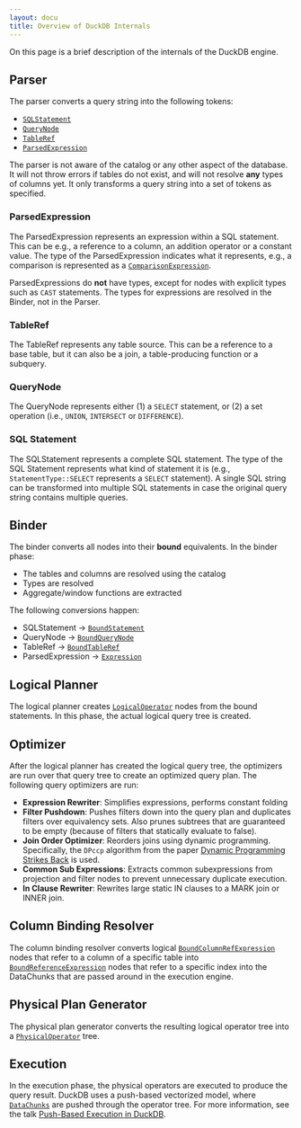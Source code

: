 ```yaml
---
layout: docu
title: Overview of DuckDB Internals
---
```


On this page is a brief description of the internals of the DuckDB engine.

## Parser

The parser converts a query string into the following tokens:

* [`SQLStatement`](https://github.com/duckdb/duckdb/blob/main/src/include/duckdb/parser/sql_statement.hpp)
* [`QueryNode`](https://github.com/duckdb/duckdb/blob/main/src/include/duckdb/parser/query_node.hpp)
* [`TableRef`](https://github.com/duckdb/duckdb/blob/main/src/include/duckdb/parser/tableref.hpp)
* [`ParsedExpression`](https://github.com/duckdb/duckdb/blob/main/src/include/duckdb/parser/parsed_expression.hpp)

The parser is not aware of the catalog or any other aspect of the database. It will not throw errors if tables do not exist, and will not resolve **any** types of columns yet. It only transforms a query string into a set of tokens as specified.

### ParsedExpression

The ParsedExpression represents an expression within a SQL statement. This can be e.g., a reference to a column, an addition operator or a constant value. The type of the ParsedExpression indicates what it represents, e.g., a comparison is represented as a [`ComparisonExpression`](https://github.com/duckdb/duckdb/blob/main/src/include/duckdb/parser/expression/comparison_expression.hpp).

ParsedExpressions do **not** have types, except for nodes with explicit types such as `CAST` statements. The types for expressions are resolved in the Binder, not in the Parser.

### TableRef

The TableRef represents any table source. This can be a reference to a base table, but it can also be a join, a table-producing function or a subquery.

### QueryNode

The QueryNode represents either (1) a `SELECT` statement, or (2) a set operation (i.e., `UNION`, `INTERSECT` or `DIFFERENCE`).

### SQL Statement

The SQLStatement represents a complete SQL statement. The type of the SQL Statement represents what kind of statement it is (e.g., `StatementType::SELECT` represents a `SELECT` statement). A single SQL string can be transformed into multiple SQL statements in case the original query string contains multiple queries.

## Binder

The binder converts all nodes into their **bound** equivalents. In the binder phase:

* The tables and columns are resolved using the catalog
* Types are resolved
* Aggregate/window functions are extracted

The following conversions happen:

* SQLStatement → [`BoundStatement`](https://github.com/duckdb/duckdb/blob/main/src/include/duckdb/planner/bound_statement.hpp)
* QueryNode → [`BoundQueryNode`](https://github.com/duckdb/duckdb/blob/main/src/include/duckdb/planner/bound_query_node.hpp)
* TableRef → [`BoundTableRef`](https://github.com/duckdb/duckdb/blob/main/src/include/duckdb/planner/bound_tableref.hpp)
* ParsedExpression → [`Expression`](https://github.com/duckdb/duckdb/blob/main/src/include/duckdb/planner/expression.hpp)

## Logical Planner

The logical planner creates [`LogicalOperator`](https://github.com/duckdb/duckdb/blob/main/src/include/duckdb/planner/logical_operator.hpp) nodes from the bound statements. In this phase, the actual logical query tree is created.

## Optimizer

After the logical planner has created the logical query tree, the optimizers are run over that query tree to create an optimized query plan. The following query optimizers are run:

* **Expression Rewriter**: Simplifies expressions, performs constant folding
* **Filter Pushdown**: Pushes filters down into the query plan and duplicates filters over equivalency sets. Also prunes subtrees that are guaranteed to be empty (because of filters that statically evaluate to false).
* **Join Order Optimizer**: Reorders joins using dynamic programming. Specifically, the `DPccp` algorithm from the paper [Dynamic Programming Strikes Back](https://15721.courses.cs.cmu.edu/spring2017/papers/14-optimizer1/p539-moerkotte.pdf) is used.
* **Common Sub Expressions**: Extracts common subexpressions from projection and filter nodes to prevent unnecessary duplicate execution.
* **In Clause Rewriter**: Rewrites large static IN clauses to a MARK join or INNER join.

## Column Binding Resolver

The column binding resolver converts logical [`BoundColumnRefExpression`](https://github.com/duckdb/duckdb/blob/main/src/include/duckdb/planner/expression/bound_columnref_expression.hpp) nodes that refer to a column of a specific table into [`BoundReferenceExpression`](https://github.com/duckdb/duckdb/blob/main/src/include/duckdb/planner/expression/bound_reference_expression.hpp) nodes that refer to a specific index into the DataChunks that are passed around in the execution engine.

## Physical Plan Generator

The physical plan generator converts the resulting logical operator tree into a [`PhysicalOperator`](https://github.com/duckdb/duckdb/blob/main/src/include/duckdb/execution/physical_operator.hpp) tree.

## Execution

In the execution phase, the physical operators are executed to produce the query result.
DuckDB uses a push-based vectorized model, where [`DataChunks`](https://github.com/duckdb/duckdb/blob/main/src/include/duckdb/common/types/data_chunk.hpp) are pushed through the operator tree.
For more information, see the talk [Push-Based Execution in DuckDB](https://www.youtube.com/watch?v=1kDrPgRUuEI).
